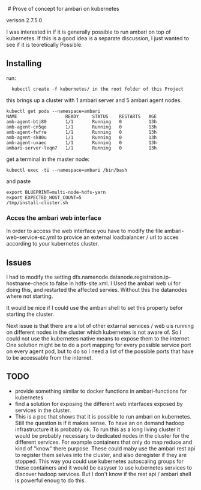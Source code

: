 # Prove of concept for ambari on kubernetes
 
 
verison 2.7.5.0 

I was interested in if it is generally possible to run ambari on top of kubernetes.
If this is a good idea  is a separate discussion, I just wanted to see if it is
teoretically Possible.

## Installing

run:
```
  kubectl create -f kubernetes/ in the root folder of this Project
```

this brings up a cluster with 1 ambari server and 5 ambari agent nodes.

```
kubectl get pods --namespace=ambari
NAME                  READY     STATUS    RESTARTS   AGE
amb-agent-btj80       1/1       Running   0          13h
amb-agent-cn5qe       1/1       Running   0          13h
amb-agent-fwfre       1/1       Running   0          13h
amb-agent-sk80u       1/1       Running   0          13h
amb-agent-uxaec       1/1       Running   0          13h
ambari-server-leqn7   1/1       Running   0          13h
```

get a terminal in the master node:

```
kubectl exec -ti --namespace=ambari /bin/bash
```

and paste

```
export BLUEPRINT=multi-node-hdfs-yarn
export EXPECTED_HOST_COUNT=5
/tmp/install-cluster.sh
```

### Acces the ambari web interface

In order to access the web interface you have to modify the file ambari-web-service-sc.yml
to provice an external loadbalancer / url to acces according to your kubernetes cluster.


## Issues

I had to modify the setting dfs.namenode.datanode.registration.ip-hostname-check to false in hdfs-site.xml.
I Used the ambari web ui for doing this, and restarted the affected servies.
Without this the datanodes where not starting.

It would be nice if I could use the ambari shell to set this property befor starting the cluster.

Next issue is that there are a lot of other extarnal services / web uis running
on different nodes in the cluster which kubernetes is not aware of. So I could
not use the kubernetes native means to expose them to the internet. One solution
might be to do a port mapping for every possible service port on every agent pod,
but to do so I need a list of the possible ports that have to be accessable from
the internet.

## TODO

* provide something similar to docker functions in ambari-functions for kubernetes
* find a solution for exposing the different web interfaces exposed by services in the cluster.
* This is a poc that shows that it is possible to run ambari on kubernetes.
Still the question is if it makes sense. To have an on demand hadoop infrastructure
it is probably ok. To run this as a long living cluster it would be probably necessary
to dedicated nodes in the cluster for the different services. For example containers
that only do map reduce and kind of "know" there purpose. These could maby use
the ambari rest api to register them selves into the cluster, and also deregister
if they are stopped.
This way you could use kubernetes autoscaling groups for these containers and it
would be easyser to use kubernetes services to discover hadoop services. But I don't
know if the rest api / ambari shell is powerful enoug to do this.
